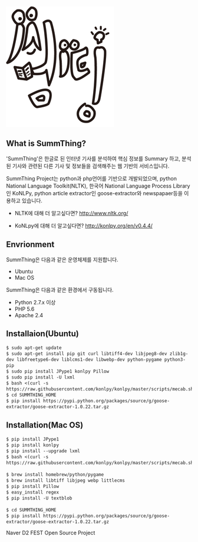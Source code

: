 ![SummThing](./img/logo.png)

## What is SummThing?
'SummThing'은 한글로 된 인터넷 기사를 분석하여 핵심 정보를 Summary 하고, 분석된 기사와 관련된 다른 기사 및 정보들을 검색해주는 웹 기반의 서비스입니다. 

SummThing Project는 python과 php언어를 기반으로 개발되었으며, python National Language Toolkit(NLTK), 한국어 National Language Process Library인 KoNLPy, python article extractor인 goose-extractor와 newspapaer등을 이용하고 있습니다. 

* NLTK에 대해 더 알고싶다면?
  http://www.nltk.org/

* KoNLpy에 대해 더 알고싶다면?
  http://konlpy.org/en/v0.4.4/


## Envrionment
SummThing은 다음과 같은 운영체제를 지원합니다. 
- Ubuntu
- Mac OS

SummThing은 다음과 같은 환경에서 구동됩니다. 
- Python  2.7.x 이상
- PHP 5.6
- Apache 2.4 

## Installaion(Ubuntu)
	
	$ sudo apt-get update
	$ sudo apt-get install pip git curl libtiff4-dev libjpeg8-dev zlib1g-dev libfreetype6-dev liblcms1-dev libwebp-dev python-pygame python3-pip
	$ sudo pip install JPype1 konlpy Pillow
	$ sudo pip install -U lxml
	$ bash <(curl -s https://raw.githubusercontent.com/konlpy/konlpy/master/scripts/mecab.sh)
	$ cd SUMMTHING_HOME
	$ pip install https://pypi.python.org/packages/source/g/goose-extractor/goose-extractor-1.0.22.tar.gz
	
## Installation(Mac OS)
	
	$ pip install JPype1
	$ pip install konlpy
	$ pip install --upgrade lxml
	$ bash <(curl -s https://raw.githubusercontent.com/konlpy/konlpy/master/scripts/mecab.sh)

	$ brew install homebrew/python/pygame
	$ brew install libtiff libjpeg webp littlecms
	$ pip install Pillow
	$ easy_install regex
	$ pip install -U textblob

	$ cd SUMMTHING_HOME
	$ pip install https://pypi.python.org/packages/source/g/goose-extractor/goose-extractor-1.0.22.tar.gz
	

Naver D2 FEST Open Source Project
